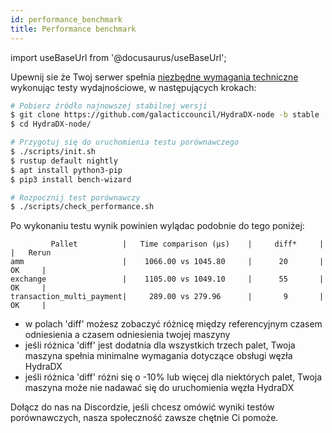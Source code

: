 ```yaml
---
id: performance_benchmark
title: Performance benchmark
---
```


import useBaseUrl from '@docusaurus/useBaseUrl';

Upewnij sie że Twoj serwer spełnia [niezbędne wymagania techniczne](/node_setup#00-required-technical-specifications) wykonując testy wydajnościowe, w następujących krokach:

```bash
# Pobierz źródło najnowszej stabilnej wersji
$ git clone https://github.com/galacticcouncil/HydraDX-node -b stable
$ cd HydraDX-node/

# Przygotuj się do uruchomienia testu porównawczego
$ ./scripts/init.sh
$ rustup default nightly
$ apt install python3-pip
$ pip3 install bench-wizard

# Rozpocznij test porównawczy
$ ./scripts/check_performance.sh
```

Po wykonaniu testu wynik powinien wylądac podobnie do tego poniżej:

```
         Pallet          |   Time comparison (µs)    |     diff*     |            |   Rerun
amm                      |    1066.00 vs 1045.80     |      20       |     OK     |
exchange                 |    1105.00 vs 1049.10     |      55       |     OK     |
transaction_multi_payment|     289.00 vs 279.96      |       9       |     OK     |
```

- w polach 'diff' możesz zobaczyć różnicę między referencyjnym czasem odniesienia a czasem odniesienia twojej maszyny
- jeśli różnica 'diff' jest dodatnia dla wszystkich trzech palet, Twoja maszyna spełnia minimalne wymagania dotyczące obsługi węzła HydraDX
- jeśli różnica 'diff' różni się o -10% lub więcej dla niektórych palet, Twoja maszyna może nie nadawać się do uruchomienia węzła HydraDX

Dołącz do nas na Discordzie, jeśli chcesz omówić wyniki testów porównawczych, nasza społeczność zawsze chętnie Ci pomoże.
